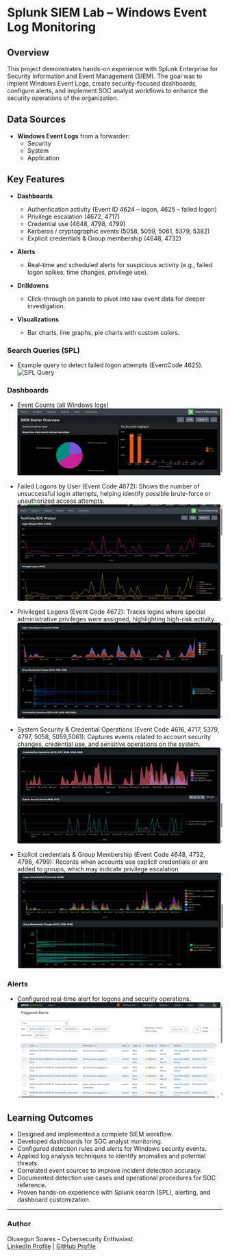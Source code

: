 # Splunk SIEM Lab – Windows Event Log Monitoring

## Overview
This project demonstrates hands-on experience with Splunk Enterprise for Security Information and Event Management (SIEM). The goal was to implent Windows Event Logs, create security-focused dashboards, configure alerts, and implement SOC analyst workflows to enhance the security operations of the organization.

## Data Sources
- **Windows Event Logs** from a forwarder:
  - Security
  - System
  - Application

## Key Features
- **Dashboards**  
  - Authentication activity (Event ID 4624 – logon, 4625 – failed logon)  
  - Privilege escalation (4672, 4717)  
  - Credential use (4648, 4798, 4799)  
  - Kerberos / cryptographic events (5058, 5059, 5061, 5379, 5382)  
  - Explicit credentials & Group membership (4648, 4732)
  
- **Alerts**  
  - Real-time and scheduled alerts for suspicious activity (e.g., failed logon spikes, time changes, privilege use).
 
- **Drilldowns**  
  - Click-through on panels to pivot into raw event data for deeper investigation.
  
- **Visualizations**  
  - Bar charts, line graphs, pie charts with custom colors.  

### Search Queries (SPL)
- Example query to detect failed logon attempts (EventCode 4625).  
![SPL Query](screenshots/spl_query.jpg)

### Dashboards

- Event Counts (all Windows logs)  
![Event Counts](eventcounts.png)

- Failed Logons by User (Event Code 4672): Shows the number of unsuccessful login attempts, helping identify possible brute-force or unauthorized access attempts.
![Failed Logons](logonattempts.png)

- Privileged Logons (Event Code 4672): Tracks logins where special administrative privileges were assigned, highlighting high-risk activity.
![Privileged Logons](explicitcredentials.png)

- System Security & Credential Operations (Event Code 4616, 4717, 5379, 4797, 5058, 5059,5061): Captures events related to account security changes, credential use, and sensitive operations on the system.
![System Security & Credential Operations](systemsecurityevents&credentialoperations.png)

- Explicit credentials & Group Membership (Event Code 4648, 4732, 4798, 4799): Records when accounts use explicit credentials or are added to groups, which may indicate privilege escalation
![Explicit credentials & Group Membership](explicitcredentials&groupmembershipchanges.png)

### Alerts
- Configured real-time alert for logons and security operations.  
![Triggered Alerts](triggeredalerts.png)

## Learning Outcomes
- Designed and implemented a complete SIEM workflow.  
- Developed dashboards for SOC analyst monitoring.
- Configured detection rules and alerts for Windows security events.
- Applied log analysis techniques to identify anomalies and potential threats.
- Correlated event sources to improve incident detection accuracy.
- Documented detection use cases and operational procedures for SOC reference.
- Proven hands-on experience with Splunk search (SPL), alerting, and dashboard customization.  

---

### Author
Olusegun Soares – Cybersecurity Enthusiast  
[LinkedIn Profile](https://www.linkedin.com/in/olusegun-soares-59862582/) | [GitHub Profile](https://github.com/olusegunsoares)
